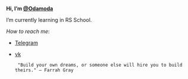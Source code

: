 **Hi, I’m [@Odamoda](https://github.com/Odamoda)**

I’m currently learning in RS School.

*How to reach me*:
 * [Telegram](https://t.me/Ku_kui)
 * [vk](https://vk.com/odamoda1)
 
        "Build your own dreams, or someone else will hire you to build theirs." — Farrah Gray
